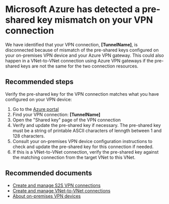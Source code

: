 <properties
pageTitle="VPN tunnel disconnected due to pre-shared key mismatch"
description="My VPN tunnel is disconnected due to pre-shared key mismatch"
infoBubbleText="Issues with your S2S VPN connection were detected. See details on the right."
service="microsoft.network"
resource="VirtualNetworkGateway"
authors="yushwang"
displayOrder="10"
articleId="SendingNotifyMessageAuthenticationFailed"
diagnosticScenario="SendingNotifyMessageAuthenticationFailed"
selfHelpType="Diagnostics"
supportTopicIds="32591145,32591158,32591149,32591152,32591155"
resourceTags="windows"
productPesIds=""
cloudEnvironments="Public"
/>
# Microsoft Azure has detected a pre-shared key mismatch on your VPN connection
<!--issueDescription-->
We have identified that your VPN connection, **<!--$TunnelName-->[TunnelName]<!--/$TunnelName-->**, is disconnected because of mismatch of the pre-shared keys configured on your on-premises VPN device and your Azure VPN gateway. This could also happen in a VNet-to-VNet connection using Azure VPN gateways if the pre-shared keys are not the same for the two connection resources.

## Recommended steps
Verify the pre-shared key for the VPN connection matches what you have configured on your VPN device:

1. Go to the [Azure portal](http://portal.azure.com)
2. Find your VPN connection: **<!--$TunnelName-->[TunnelName]<!--/$TunnelName-->**
3. Open the "Shared key" page of the VPN connection
4. Verify and update the pre-shared key if necessary. The pre-shared key must be a string of printable ASCII characters of lenngth between 1 and 128 characters.
5. Consult your on-premises VPN device configuration instructions to check and update the pre-shared key for this connection if needed.
6. If this is a VNet-to-VNet connection, verify the pre-shared key against the matching connection from the target VNet to this VNet.

## Recommended documents

* [Create and manage S2S VPN connections](https://docs.microsoft.com/azure/vpn-gateway/vpn-gateway-tutorial-vpnconnection-powershell)
* [Create and manage VNet-to-VNet connections](https://docs.microsoft.com/azure/vpn-gateway/vpn-gateway-howto-vnet-vnet-resource-manager-portal)
* [About on-premises VPN devices](https://docs.microsoft.com/azure/vpn-gateway/vpn-gateway-about-vpn-devices#devicetable)